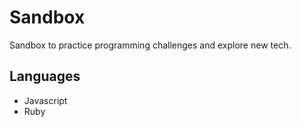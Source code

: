 # Sandbox
Sandbox to practice programming challenges and explore new tech.

## Languages
- Javascript
- Ruby